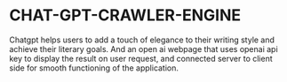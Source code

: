 # CHAT-GPT-CRAWLER-ENGINE
Chatgpt helps users to add a touch of elegance to their writing style and achieve their literary goals. And an open ai webpage that uses openai api key to display the result on user request, and connected server to client side for smooth functioning of the application.
